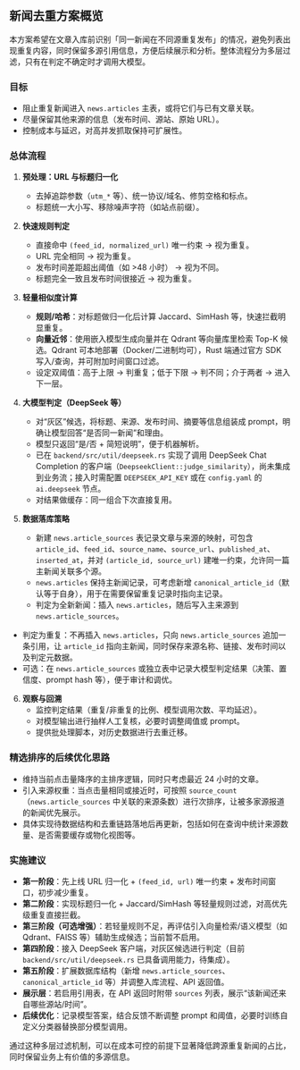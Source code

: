## 新闻去重方案概览

本方案希望在文章入库前识别「同一新闻在不同源重复发布」的情况，避免列表出现重复内容，同时保留多源引用信息，方便后续展示和分析。整体流程分为多层过滤，只有在判定不确定时才调用大模型。

### 目标
- 阻止重复新闻进入 `news.articles` 主表，或将它们与已有文章关联。
- 尽量保留其他来源的信息（发布时间、源站、原始 URL）。
- 控制成本与延迟，对高并发抓取保持可扩展性。

### 总体流程
1. **预处理：URL 与标题归一化**  
   - 去掉追踪参数（`utm_*` 等）、统一协议/域名、修剪空格和标点。  
   - 标题统一大小写、移除噪声字符（如站点前缀）。

2. **快速规则判定**  
   - 直接命中 `(feed_id, normalized_url)` 唯一约束 → 视为重复。  
   - URL 完全相同 → 视为重复。  
   - 发布时间差距超出阈值（如 >48 小时） → 视为不同。  
   - 标题完全一致且发布时间很接近 → 视为重复。

3. **轻量相似度计算**  
   - **规则/哈希**：对标题做归一化后计算 Jaccard、SimHash 等，快速拦截明显重复。  
   - **向量近邻**：使用嵌入模型生成向量并在 Qdrant 等向量库里检索 Top-K 候选。Qdrant 可本地部署（Docker/二进制均可），Rust 端通过官方 SDK 写入/查询，并可附加时间窗口过滤。  
   - 设定双阈值：高于上限 → 判重复；低于下限 → 判不同；介于两者 → 进入下一层。

4. **大模型判定（DeepSeek 等）**  
   - 对“灰区”候选，将标题、来源、发布时间、摘要等信息组装成 prompt，明确让模型回答“是否同一新闻”和理由。  
   - 模型只返回“是/否 + 简短说明”，便于机器解析。
   - 已在 `backend/src/util/deepseek.rs` 实现了调用 DeepSeek Chat Completion 的客户端（`DeepseekClient::judge_similarity`），尚未集成到业务流；接入时需配置 `DEEPSEEK_API_KEY` 或在 `config.yaml` 的 `ai.deepseek` 节点。
   - 对结果做缓存：同一组合下次直接复用。

5. **数据落库策略**
   - 新建 `news.article_sources` 表记录文章与来源的映射，可包含 `article_id`、`feed_id`、`source_name`、`source_url`、`published_at`、`inserted_at`，并对 `(article_id, source_url)` 建唯一约束，允许同一篇主新闻关联多个源。
   - `news.articles` 保持主新闻记录，可考虑新增 `canonical_article_id`（默认等于自身），用于在需要保留重复记录时指向主记录。
   - 判定为全新新闻：插入 `news.articles`，随后写入主来源到 `news.article_sources`。
- 判定为重复：不再插入 `news.articles`，只向 `news.article_sources` 追加一条引用，让 `article_id` 指向主新闻，同时保存来源名称、链接、发布时间以及判定元数据。
- 可选：在 `news.article_sources` 或独立表中记录大模型判定结果（决策、置信度、prompt hash 等），便于审计和调优。

6. **观察与回溯**
   - 监控判定结果（重复/非重复的比例、模型调用次数、平均延迟）。
   - 对模型输出进行抽样人工复核，必要时调整阈值或 prompt。
   - 提供批处理脚本，对历史数据进行去重迁移。

### 精选排序的后续优化思路
- 维持当前点击量降序的主排序逻辑，同时只考虑最近 24 小时的文章。
- 引入来源权重：当点击量相同或接近时，可按照 `source_count`（`news.article_sources` 中关联的来源条数）进行次排序，让被多家源报道的新闻优先展示。
- 具体实现待数据结构和去重链路落地后再更新，包括如何在查询中统计来源数量、是否需要缓存或物化视图等。

### 实施建议
- **第一阶段**：先上线 URL 归一化 + `(feed_id, url)` 唯一约束 + 发布时间窗口，初步减少重复。
- **第二阶段**：实现标题归一化 + Jaccard/SimHash 等轻量规则过滤，对高优先级重复直接拦截。
- **第三阶段（可选增强）**：若轻量规则不足，再评估引入向量检索/语义模型（如 Qdrant、FAISS 等）辅助生成候选；当前暂不启用。
- **第四阶段**：接入 DeepSeek 客户端，对灰区候选进行判定（目前 `backend/src/util/deepseek.rs` 已具备调用能力，待集成）。
- **第五阶段**：扩展数据库结构（新增 `news.article_sources`、`canonical_article_id` 等）并调整入库流程、API 返回值。
- **展示层**：若启用引用表，在 API 返回时附带 `sources` 列表，展示“该新闻还来自哪些源站/时间”。  
- **后续优化**：记录模型答案，结合反馈不断调整 prompt 和阈值，必要时训练自定义分类器替换部分模型调用。

通过这种多层过滤机制，可以在成本可控的前提下显著降低跨源重复新闻的占比，同时保留业务上有价值的多源信息。
